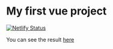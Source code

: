 # My first vue project

[![Netlify Status](https://api.netlify.com/api/v1/badges/8adb0b07-a895-4135-b829-9ca27503c05f/deploy-status)](https://app.netlify.com/sites/munegu-discover-vue/deploys)


You can see the result [here](https://munegu-discover-vue.netlify.app)
